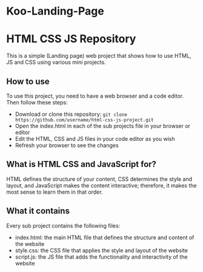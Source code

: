 # Koo-Landing-Page
# HTML CSS JS Repository

This is a simple (Landing page) web project that shows how to use HTML, JS and CSS using various mini projects.

## How to use

To use this project, you need to have a web browser and a code editor. Then follow these steps:

- Download or clone this repository: `git clone https://github.com/username/html-css-js-project.git`
- Open the index.html in each of the sub projects file in your browser or editor
- Edit the HTML, CSS and JS files in your code editor as you wish
- Refresh your browser to see the changes
  
## What is HTML CSS and JavaScript for?

HTML defines the structure of your content, CSS determines the style and layout, and JavaScript makes the content interactive; therefore, it makes the most sense to learn them in that order.

## What it contains

Every sub project contains the following files:

- index.html: the main HTML file that defines the structure and content of the website
- style.css: the CSS file that applies the style and layout of the website
- script.js: the JS file that adds the functionality and interactivity of the website
